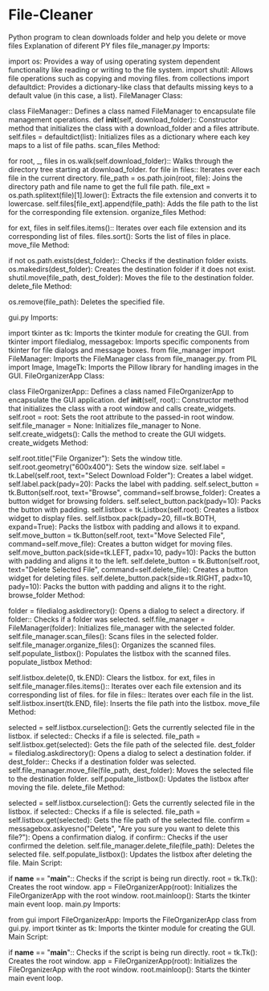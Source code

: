 # File-Cleaner
Python program to clean downloads folder and help you delete or move files
Explanation of diferent PY files
file_manager.py
Imports:

import os: Provides a way of using operating system dependent functionality like reading or writing to the file system.
import shutil: Allows file operations such as copying and moving files.
from collections import defaultdict: Provides a dictionary-like class that defaults missing keys to a default value (in this case, a list).
FileManager Class:

class FileManager:: Defines a class named FileManager to encapsulate file management operations.
def __init__(self, download_folder):: Constructor method that initializes the class with a download_folder and a files attribute.
self.files = defaultdict(list): Initializes files as a dictionary where each key maps to a list of file paths.
scan_files Method:

for root, _, files in os.walk(self.download_folder):: Walks through the directory tree starting at download_folder.
for file in files:: Iterates over each file in the current directory.
file_path = os.path.join(root, file): Joins the directory path and file name to get the full file path.
file_ext = os.path.splitext(file)[1].lower(): Extracts the file extension and converts it to lowercase.
self.files[file_ext].append(file_path): Adds the file path to the list for the corresponding file extension.
organize_files Method:

for ext, files in self.files.items():: Iterates over each file extension and its corresponding list of files.
files.sort(): Sorts the list of files in place.
move_file Method:

if not os.path.exists(dest_folder):: Checks if the destination folder exists.
os.makedirs(dest_folder): Creates the destination folder if it does not exist.
shutil.move(file_path, dest_folder): Moves the file to the destination folder.
delete_file Method:

os.remove(file_path): Deletes the specified file.

gui.py
Imports:

import tkinter as tk: Imports the tkinter module for creating the GUI.
from tkinter import filedialog, messagebox: Imports specific components from tkinter for file dialogs and message boxes.
from file_manager import FileManager: Imports the FileManager class from file_manager.py.
from PIL import Image, ImageTk: Imports the Pillow library for handling images in the GUI.
FileOrganizerApp Class:

class FileOrganizerApp:: Defines a class named FileOrganizerApp to encapsulate the GUI application.
def __init__(self, root):: Constructor method that initializes the class with a root window and calls create_widgets.
self.root = root: Sets the root attribute to the passed-in root window.
self.file_manager = None: Initializes file_manager to None.
self.create_widgets(): Calls the method to create the GUI widgets.
create_widgets Method:

self.root.title("File Organizer"): Sets the window title.
self.root.geometry("600x400"): Sets the window size.
self.label = tk.Label(self.root, text="Select Download Folder"): Creates a label widget.
self.label.pack(pady=20): Packs the label with padding.
self.select_button = tk.Button(self.root, text="Browse", command=self.browse_folder): Creates a button widget for browsing folders.
self.select_button.pack(pady=10): Packs the button with padding.
self.listbox = tk.Listbox(self.root): Creates a listbox widget to display files.
self.listbox.pack(pady=20, fill=tk.BOTH, expand=True): Packs the listbox with padding and allows it to expand.
self.move_button = tk.Button(self.root, text="Move Selected File", command=self.move_file): Creates a button widget for moving files.
self.move_button.pack(side=tk.LEFT, padx=10, pady=10): Packs the button with padding and aligns it to the left.
self.delete_button = tk.Button(self.root, text="Delete Selected File", command=self.delete_file): Creates a button widget for deleting files.
self.delete_button.pack(side=tk.RIGHT, padx=10, pady=10): Packs the button with padding and aligns it to the right.
browse_folder Method:

folder = filedialog.askdirectory(): Opens a dialog to select a directory.
if folder:: Checks if a folder was selected.
self.file_manager = FileManager(folder): Initializes file_manager with the selected folder.
self.file_manager.scan_files(): Scans files in the selected folder.
self.file_manager.organize_files(): Organizes the scanned files.
self.populate_listbox(): Populates the listbox with the scanned files.
populate_listbox Method:

self.listbox.delete(0, tk.END): Clears the listbox.
for ext, files in self.file_manager.files.items():: Iterates over each file extension and its corresponding list of files.
for file in files:: Iterates over each file in the list.
self.listbox.insert(tk.END, file): Inserts the file path into the listbox.
move_file Method:

selected = self.listbox.curselection(): Gets the currently selected file in the listbox.
if selected:: Checks if a file is selected.
file_path = self.listbox.get(selected): Gets the file path of the selected file.
dest_folder = filedialog.askdirectory(): Opens a dialog to select a destination folder.
if dest_folder:: Checks if a destination folder was selected.
self.file_manager.move_file(file_path, dest_folder): Moves the selected file to the destination folder.
self.populate_listbox(): Updates the listbox after moving the file.
delete_file Method:

selected = self.listbox.curselection(): Gets the currently selected file in the listbox.
if selected:: Checks if a file is selected.
file_path = self.listbox.get(selected): Gets the file path of the selected file.
confirm = messagebox.askyesno("Delete", "Are you sure you want to delete this file?"): Opens a confirmation dialog.
if confirm:: Checks if the user confirmed the deletion.
self.file_manager.delete_file(file_path): Deletes the selected file.
self.populate_listbox(): Updates the listbox after deleting the file.
Main Script:

if __name__ == "__main__":: Checks if the script is being run directly.
root = tk.Tk(): Creates the root window.
app = FileOrganizerApp(root): Initializes the FileOrganizerApp with the root window.
root.mainloop(): Starts the tkinter main event loop.
main.py
Imports:

from gui import FileOrganizerApp: Imports the FileOrganizerApp class from gui.py.
import tkinter as tk: Imports the tkinter module for creating the GUI.
Main Script:

if __name__ == "__main__":: Checks if the script is being run directly.
root = tk.Tk(): Creates the root window.
app = FileOrganizerApp(root): Initializes the FileOrganizerApp with the root window.
root.mainloop(): Starts the tkinter main event loop.
